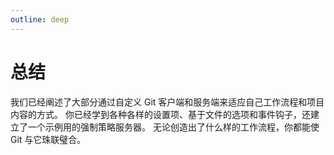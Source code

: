 ```yaml
---
outline: deep
---
```


# 总结

我们已经阐述了大部分通过自定义 Git 客户端和服务端来适应自己工作流程和项目内容的方式。 你已经学到各种各样的设置项、基于文件的选项和事件钩子，还建立了一个示例用的强制策略服务器。 无论创造出了什么样的工作流程，你都能使 Git 与它珠联璧合。
